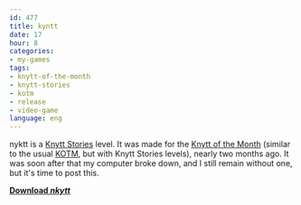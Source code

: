 ```yaml
---
id: 477
title: kyntt
date: 17
hour: 8
categories:
- my-games
tags:
- knytt-of-the-month
- knytt-stories
- kotm
- release
- video-game
language: eng
---
```


nyktt is a [Knytt Stories](http://nifflas.ni2.se/?page=Knytt+Stories) level. It was made for the [Knytt of the Month](http://www.glorioustrainwrecks.com/node/1280) (similar to the usual [KOTM](/tag/kotm/), but with Knytt Stories levels), nearly two months ago. It was soon after that my computer broke down, and I still remain without one, but it's time to post this.

[**Download _nkytt_**](//www.agj.cl/files/games/nyktt.zip)
